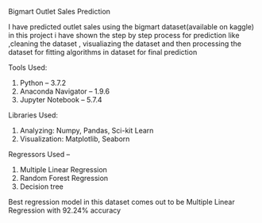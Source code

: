 Bigmart Outlet Sales Prediction

I have predicted outlet sales using the bigmart dataset(available on kaggle) in this project i have shown
the step by step process for prediction like ,cleaning the dataset , visualiazing the dataset and then processing
the dataset for fitting algorithms in dataset for final prediction

Tools Used:
1. Python – 3.7.2
2. Anaconda Navigator – 1.9.6
3. Jupyter Notebook – 5.7.4

Libraries Used:
1. Analyzing: Numpy, Pandas, Sci-kit Learn
2. Visualization: Matplotlib, Seaborn

Regressors Used –
1. Multiple Linear Regression
2. Random Forest Regression
3. Decision tree

Best regression model in this dataset comes out to be Multiple Linear Regression with 92.24% accuracy
